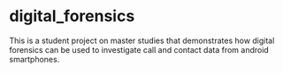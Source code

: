 # digital_forensics
This is a student project on master studies that demonstrates how digital forensics can be used to investigate call and contact data from android smartphones.
